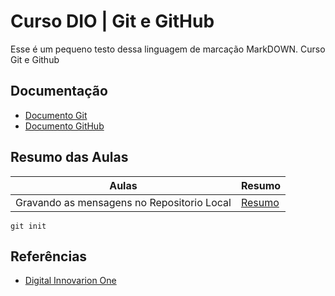 
# Curso DIO | Git e GitHub

Esse é um pequeno testo dessa linguagem de marcação MarkDOWN.
Curso Git e Github

## Documentação

- [Documento Git](https://git-scm.com/doc)
- [Documento GitHub](https://docs.github.com/pt)

## Resumo das Aulas

| Aulas | Resumo |
|-------|--------|
| Gravando as mensagens no Repositorio Local | [Resumo]()|

```
git init
```
## Referências
- [Digital Innovarion One]()

